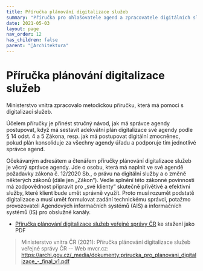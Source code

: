```yaml
---
title: Příručka plánování digitalizace služeb
summary: "Příručka pro ohlašovatele agend a zpracovatele digitálních služeb, ale i pro všechny OVM poskytujících digitálbní služby. Provádí postupem tvorby digitální služby, zápisu do katalogu a zejména faktické digitalizace úkonů a služeb."
date: 2021-05-03
layout: page
nav_order: 12
has_children: false
parent: "📁Architektura"
---
```


# Příručka plánování digitalizace služeb

Ministerstvo vnitra zpracovalo metodickou příručku, která má pomoci s digitalizací služeb.

Účelem příručky je přinést stručný návod, jak má správce agendy postupovat, když má sestavit adekvátní plán digitalizace své agendy podle § 14 odst. 4 a 5 Zákona, resp. jak má postupovat digitální zmocněnec, pokud plán konsoliduje za všechny agendy úřadu a podporuje tím jednotlivé správce agend.


Očekávaným adresátem a čtenářem příručky plánování digitalizace služeb je věcný správce agendy. Jde o osobu, která má naplnit ve své agendě požadavky zákona č. 12/2020 Sb., o právu na digitální služby a o změně některých zákonů (dále jen „Zákon“). Vedle splnění této zákonné povinnosti má zodpovědnost připravit pro „své klienty“ skutečně přívětivé a efektivní služby, které klient bude umět správně využít. Proto musí rozumět podstatě digitalizace a musí umět formulovat zadání technickému správci, potažmo provozovateli Agendových informačních systémů (AIS) a informačních systémů (IS) pro obslužné kanály.



- [Příručka plánování digitalizace služeb veřejné správy ČR]( https://archi.gov.cz/_media/dokumenty:prirucka_pro_planovani_digitalizace_-_final_v1.pdf) ke stažení jako PDF


> Ministerstvo vnitra ČR (2021): Příručka plánování digitalizace služeb veřejné správy ČR -- Web mvcr.cz: https://archi.gov.cz/_media/dokumenty:prirucka_pro_planovani_digitalizace_-_final_v1.pdf
